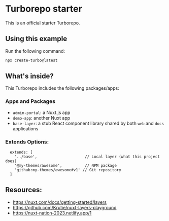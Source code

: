 # Turborepo starter

This is an official starter Turborepo.

## Using this example

Run the following command:

```sh
npx create-turbo@latest
```

## What's inside?
This Turborepo includes the following packages/apps:

### Apps and Packages
- `admin-portal`: a Nuxt.js app
- `demo-app`: another Nuxt app
- `base-layer`: a stub React component library shared by both `web` and `docs` applications


### Extends Options:

```
  extends: [
    '../base',                     // Local layer (what this project does)
    '@my-themes/awesome',          // NPM package
    'github:my-themes/awesome#v1' // Git repository
  ]
```

## Resources:
- https://nuxt.com/docs/getting-started/layers
- https://github.com/Krutie/nuxt-layers-playground
- https://nuxt-nation-2023.netlify.app/1
